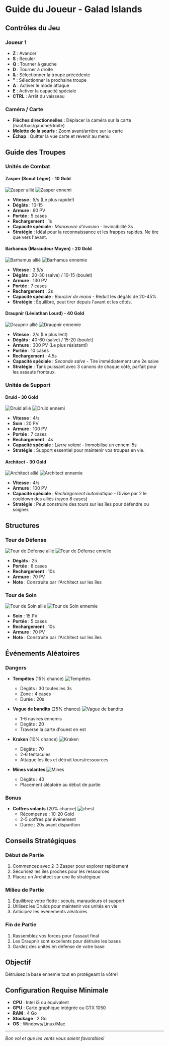 # Guide du Joueur - Galad Islands

## Contrôles du Jeu

### Joueur 1
- **Z** : Avancer
- **S** : Reculer
- **Q** : Tourner à gauche
- **D** : Tourner à droite
- **&** : Sélectionner la troupe précédente
- **"** : Sélectionner la prochaine troupe
- **A** : Activer le mode attaque
- **E** : Activer la capacité spéciale
- **CTRL** : Arrêt du vaisseau

### Caméra / Carte
- **Flèches directionnelles** : Déplacer la caméra sur la carte (haut/bas/gauche/droite)
- **Molette de la souris** : Zoom avant/arrière sur la carte
- **Échap** : Quitter la vue carte et revenir au menu

## Guide des Troupes

### Unités de Combat

#### **Zasper** (Scout Léger) - 10 Gold
![Zasper allié](/assets/docs/units/ally/Zasper.png)
![Zasper ennemi](/assets/docs/units/enemy/Zasper.png)
- **Vitesse** : 5/s (Le plus rapide!)
- **Dégâts** : 10-15
- **Armure** : 60 PV
- **Portée** : 5 cases
- **Rechargement** : 1s
- **Capacité spéciale** : _Manœuvre d'évasion_ - Invincibilité 3s
- **Stratégie** : Idéal pour la reconnaissance et les frappes rapides. Ne tire que vers l'avant.

#### **Barhamus** (Maraudeur Moyen) - 20 Gold
![Barhamus allié](/assets/docs/units/ally/Barhamus.png)
![Barhamus ennemie](/assets/docs/units/enemy/Barhamus.png)
- **Vitesse** : 3.5/s
- **Dégâts** : 20-30 (salve) / 10-15 (boulet)
- **Armure** : 130 PV
- **Portée** : 7 cases
- **Rechargement** : 2s
- **Capacité spéciale** : _Bouclier de mana_ - Réduit les dégâts de 20-45%
- **Stratégie** : Équilibré, peut tirer depuis l'avant et les côtés.

#### **Draupnir** (Léviathan Lourd) - 40 Gold
![Draupnir allié](/assets/docs/units/ally/Draupnir.png)
![Draupnir ennemie](/assets/docs/units/enemy/Draupnir.png)
- **Vitesse** : 2/s (Le plus lent)
- **Dégâts** : 40-60 (salve) / 15-20 (boulet)
- **Armure** : 300 PV (Le plus résistant!)
- **Portée** : 10 cases
- **Rechargement** : 4.5s
- **Capacité spéciale** : _Seconde salve_ - Tire immédiatement une 2e salve
- **Stratégie** : Tank puissant avec 3 canons de chaque côté, parfait pour les assauts frontaux.

### Unités de Support

#### **Druid** - 30 Gold
![Druid allié](/assets/docs/units/ally/Druid.png)
![Druid ennemi](/assets/docs/units/enemy/Druid.png)
- **Vitesse** : 4/s
- **Soin** : 20 PV
- **Armure** : 100 PV
- **Portée** : 7 cases
- **Rechargement** : 4s
- **Capacité spéciale** : _Lierre volant_ - Immobilise un ennemi 5s
- **Stratégie** : Support essentiel pour maintenir vos troupes en vie.

#### **Architect** - 30 Gold
![Architect allié](/assets/docs/units/ally/Architect.png)
![Architect ennemie](/assets/docs/units/enemy/Architect.png)
- **Vitesse** : 4/s
- **Armure** : 100 PV
- **Capacité spéciale** : _Rechargement automatique_ - Divise par 2 le cooldown des alliés (rayon 8 cases)
- **Stratégie** : Peut construire des tours sur les îles pour défendre ou soigner.

## Structures

### Tour de Défense
![Tour de Défense allié](/assets/sprites/buildings/ally/ally-defence-tower.png)
![Tour de Défense ennelie](/assets/sprites/buildings/enemy/enemy-heal-tower.png)
- **Dégâts** : 25
- **Portée** : 8 cases
- **Rechargement** : 10s
- **Armure** : 70 PV
- **Note** : Construite par l'Architect sur les îles

### Tour de Soin
![Tour de Soin allié](/assets/sprites/buildings/ally/ally-heal-tower.png)
![Tour de Soin ennemie](/assets/sprites/buildings/enemy/enemy-attack-tower.png)
- **Soin** : 15 PV
- **Portée** : 5 cases
- **Rechargement** : 10s
- **Armure** : 70 PV
- **Note** : Construite par l'Architect sur les îles

## Événements Aléatoires

### Dangers
- **Tempêtes** (15% chance)
![Tempêtes](/assets/event/tempete.png)
  - Dégâts : 30 toutes les 3s
  - Zone : 4 cases
  - Durée : 20s

- **Vague de bandits** (25% chance)
![Vague de bandits](/assets/event/pirate_ship.png)
  - 1-6 navires ennemis
  - Dégâts : 20
  - Traverse la carte d'ouest en est

- **Kraken** (10% chance)
![Kraken](/assets/event/kraken.png)
  - Dégâts : 70
  - 2-6 tentacules
  - Attaque les îles et détruit tours/ressources

- **Mines volantes**
![Mines](/assets/sprites/terrain/mine.png)
  - Dégâts : 40
  - Placement aléatoire au début de partie

### Bonus
- **Coffres volants** (20% chance)
![chest](/assets/event/chest_close.png)
  - Récompense : 10-20 Gold
  - 2-5 coffres par événement
  - Durée : 20s avant disparition

## Conseils Stratégiques

### Début de Partie
1. Commencez avec 2-3 Zasper pour explorer rapidement
2. Sécurisez les îles proches pour les ressources
3. Placez un Architect sur une île stratégique

### Milieu de Partie
1. Équilibrez votre flotte : scouts, maraudeurs et support
2. Utilisez les Druids pour maintenir vos unités en vie
3. Anticipez les événements aléatoires

### Fin de Partie
1. Rassemblez vos forces pour l'assaut final
2. Les Draupnir sont excellents pour détruire les bases
3. Gardez des unités en défense de votre base

## Objectif
Détruisez la base ennemie tout en protégeant la vôtre!

## Configuration Requise Minimale
- **CPU** : Intel i3 ou équivalent
- **GPU** : Carte graphique intégrée ou GTX 1050
- **RAM** : 4 Go
- **Stockage** : 2 Go
- **OS** : Windows/Linux/Mac

---
*Bon vol et que les vents vous soient favorables!*
